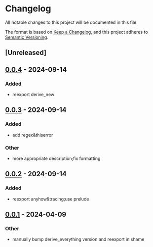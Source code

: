 # Changelog
All notable changes to this project will be documented in this file.

The format is based on [Keep a Changelog](https://keepachangelog.com/en/1.0.0/),
and this project adheres to [Semantic Versioning](https://semver.org/spec/v2.0.0.html).

## [Unreleased]

## [0.0.4](https://github.com/SichangHe/shame.rs/compare/shame-v0.0.3...shame-v0.0.4) - 2024-09-14

### Added

- reexport derive_new

## [0.0.3](https://github.com/SichangHe/shame.rs/compare/shame-v0.0.2...shame-v0.0.3) - 2024-09-14

### Added

- add regex&thiserror

### Other

- more appropriate description;fix formatting

## [0.0.2](https://github.com/SichangHe/shame.rs/compare/shame-v0.0.1...shame-v0.0.2) - 2024-09-14

### Added

- reexport anyhow&tracing;use prelude

## [0.0.1](https://github.com/SichangHe/shame.rs/compare/shame-v0.0.0...shame-v0.0.1) - 2024-04-09

### Other
- manually bump derive_everything version and reexport in shame
